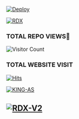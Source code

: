 [![Deploy](https://www.herokucdn.com/deploy/button.svg)](https://heroku.com/deploy?template=https://github.com/Princettan/Prince-Rudh)

[![RDX](https://readme-typing-svg.herokuapp.com?font=&color=%23001FF7&vCenter=true&multiline=true&height=80&lines=HI+WELCOME+TO+RDX+V2+REPO;Thanks+to+MY++DEVELOPERS)](NOTHING)


  ### TOTAL REPO VIEWS📍

![Visitor Count](https://profile-counter.glitch.me/KINGS-AS/count.svg)
  
### TOTAL WEBSITE VISIT
  [![Hits](https://hits.seeyoufarm.com/api/count/incr/badge.svg?url=https://rdx-whtsapp-bot-website.yolasite.com/&count_bg=%2379C83D&title_bg=%23030303&icon=webauthn.svg&icon_color=%23FFFAFA&title=WEBSITE+VISITORS&edge_flat=false)](https://rdx-whtsapp-bot-website.yolasite.com/)

[![KING-AS](https://telegra.ph/file/7c94b6caec81a6e7e521e.jpg?size=100000)](https://github.com/KING-AS)

## [![RDX-V2](https://readme-typing-svg.herokuapp.com?font=Road&color=0000FF&lines=Welcome+to+RDX-V2+WA+Bot+repo;Created+by+ABHIRAM+SACHU)]()

